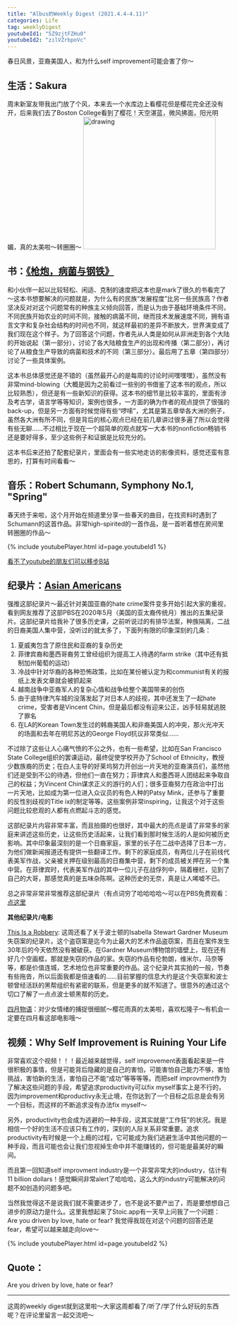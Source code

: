 ```yaml
---
title: "Albus的Weekly Digest (2021.4.4-4.11)"
categories: Life
tag: weeklyDigest
youtubeId1: "5Z9zjtFZHu0"
youtubeId2: "zilVZrbpoVc"
---
```

春日风景，亚裔美国人，和为什么self improvement可能会害了你～

## 生活：Sakura
周末新室友带我出门放了个风，本来去一个水库边上看樱花但是樱花完全还没有开，后来我们去了Boston College看到了樱花！天空湛蓝，微风拂面，阳光明媚，真的太美啦～转圈圈～
<img src="{{site.baseurl}}/img/weekly2021/sakura.jpg" alt="drawing" width="300"/>

## 书：[《枪炮，病菌与钢铁》](https://book.douban.com/subject/1813841/)
和小伙伴一起以比较轻松、闲适、克制的速度把这本也是mark了很久的书看完了～这本书想要解决的问题就是，为什么有的民族“发展程度”比另一些民族高？作者坚决反对对这个问题常有的种族主义倾向回答，而是认为由于基础环境条件不同，不同民族开始农业的时间不同，接触的病菌不同，继而技术发展速度不同，拥有语言文字和复杂社会结构的时间也不同，就这样最初的差异不断放大，世界演变成了我们现在这个样子。为了回答这个问题，作者先从人类是如何从非洲走到各个大陆的开始说起（第一部分），讨论了各大陆粮食生产的出现和传播（第二部分），再讨论了从粮食生产导致的病菌和技术的不同（第三部分）。最后用了五章（第四部分）讨论了一些具体案例。

这本书总体感觉还是不错的（虽然最开心的是每周的讨论时间嘿嘿嘿），虽然没有非常mind-blowing（大概是因为之前看过一些别的书借鉴了这本书的观点，所以比较熟悉），但还是有一些新知识的获得。这本书的细节是比较丰富的，里面有涉及考古学，语言学等等知识，案例也很多，一方面的确为作者的观点提供了很强的back-up，但是另一方面有时候觉得有些“啰嗦”，尤其是第五章举各大洲的例子，虽然各大洲有所不同，但是背后的核心观点已经在前几章讲过很多遍了所以会觉得有些无聊……不过相比于现在一个超简单的观点就写一大本书的nonfiction畅销书还是要好得多，至少这些例子和证据是比较充分的。

这本书后来还拍了配套纪录片，里面会有一些实地走访的影像资料，感觉还蛮有意思的，打算有时间看看～

## 音乐：Robert Schumann, Symphony No.1, "Spring"
春天终于来啦，这个月开始在频道里分享一些春天的曲目，在找资料时遇到了Schumann的这首作品。非常high-spirited的一首作品，是一首听着想在房间里转圈圈的作品～

{% include youtubePlayer.html id=page.youtubeId1 %}

[看不了youtube的朋友们可以移步B站](https://www.bilibili.com/video/BV1Nh411o7su?from=search&seid=3184781658972529735)

## 纪录片：[Asian Americans](https://movie.douban.com/subject/35049745/)
强推这部纪录片～最近针对美国亚裔的hate crime案件变多开始引起大家的重视，看到网友推荐了这部PBS在2020年5月（美国的亚太裔传统月）推出的五集纪录片。这部纪录片给我补了很多历史课，之前听说过的有排华法案，种族隔离，二战的日裔美国人集中营，没听过的就太多了，下面列有限的印象深刻的几条：

1. 夏威夷包含了原住民和亚裔的复杂历史
2. 菲律宾裔和墨西哥裔劳工曾经组织为提高工人待遇的farm strike（其中还有抵制加州葡萄的运动）
3. 冷战中针对华裔的各种恐怖政策，比如在某份被认定为和communist有关的报纸上发表文章就会被抓起来
4. 越南战争中亚裔军人的复杂心情和战争给整个美国带来的创伤
5. 由于底特律汽车城的没落发起了对日本人的歧视，其中还发生了一起hate crime，受害者是Vincent Chin，但是最后都没有迎来公正，凶手轻易就逃脱了罪名
6. 在LA的Korean Town发生过的韩裔美国人和非裔美国人的冲突，那火光冲天的场面和去年在明尼苏达的George Floyd抗议非常类似……

不过除了这些让人心痛气愤的不公之外，也有一些希望，比如在San Francisco State College组织的罢课运动，最终促使学校开办了School of Ethnicity，教授少数族裔的历史；在白人主导的好莱坞努力开创出一片天地的亚裔演员们，虽然他们还是受到不公的待遇，但他们一直在努力；菲律宾人和墨西哥人团结起来争取自己的权益；为Vincent Chin谋求正义的游行的人们；很多亚裔努力在政治中打出一片天地，比如成为第一位进入众议员的有色人种的Patsy Mink，还参与了重要的反性别歧视的Title ix的制定等等。这些案例非常inspiring，让我这个对于这些问题比较悲观的人都有点燃起斗志的感觉。

这部纪录片内容非常丰富，而且拍摄的也很好，其中最大的亮点是请了非常多的家庭来讲述这些历史，让这些历史活起来，让我们看到那时候生活的人是如何被历史影响。其中印象最深刻的是一个日裔家庭，家里的长子在二战中选择了日本一方，为他们做新闻报道还有提供一些翻译工作。剩下的家庭成员，有两位儿子在前线代表美军作战，父亲被关押在级别最高的日裔集中营，剩下的成员被关押在另一个集中营。在菲律宾时，代表美军作战的其中一位儿子在战俘列中，隔着栅栏，见到了自己的大哥，那感觉真的是五味杂陈啊。这种历史的无奈，真是让人唏嘘不已。

总之非常非常非常推荐这部纪录片（有点词穷了哈哈哈哈～可以在PBS免费观看：[点这里](https://www.pbs.org/show/asian-americans/episodes/)

**其他纪录片/电影**

[This Is a Robbery](https://movie.douban.com/subject/35409302/): 这周还看了关于波士顿的Isabella Stewart Gardner Museum失窃案的纪录片。这个盗窃案是迄今为止最大的艺术作品盗窃案，而且在案件发生30年后的今天依然没有被破获。在Gardner Museum博物馆的墙壁上，现在还有好几个空画框，那就是失窃的作品的家。失窃的作品有伦勃朗，维米尔，马奈等等，都是价值连城，艺术地位也非常重要的作品。这个纪录片其实拍的一般，节奏有些拖沓，所以后面我都是倍速看的……目前掌握的信息大约是这个失窃案和波士顿曾经活跃的黑帮组织有紧密的联系，但是更多的就不知道了。很意外的通过这个切口了解了一点点波士顿黑帮的历史。

[四月物语](https://movie.douban.com/subject/1292371/)：对少女情绪的捕捉很细腻～樱花雨真的太美啦，喜欢松隆子～有机会一定要在四月看这部电影哦～

## 视频：Why Self Improvement is Ruining Your Life
非常喜欢这个视频！！！最近越来越觉得，self improvement表面看起来是一件很积极的事情，但是可能背后隐藏的是自己的害怕，可能害怕自己能力不够，害怕挑战，害怕新的生活，害怕自己不能“成功”等等等等。而把self improvment作为了解决这些问题的手段，希望追求productivity可以fix myself事实上是不行的，因为improvement和productivy永无止境，在你达到了一个目标之后总是会有另一个目标，而这样的不断追求没有办法fix myself～

另外，productivity也会成为逃避的一种手段，这其实就是“工作狂”的状况。我是相信一个好的生活不应该只有工作的，深刻的人际关系非常重要。追求productivity有时候是一个上瘾的过程，它可能成为我们逃避生活中其他问题的一种手段，而且可能也会让我们忽视掉生命中并不能赚钱的，但可能是最美好的瞬间。

而且第一回知道self improvment industry是一个非常非常大的industry，估计有11 billion dollars！感觉瞬间非常alert了哈哈哈，这么大的industry可能解决的问题不如创造的问题多吧。

当然我觉得这不是说我们就不需要进步了，也不是说不要产出了，而是要想想自己进步的原动力是什么。这里我想起来了Stoic.app有一天早上问我了一个问题：Are you driven by love, hate or fear? 我觉得我现在对这个问题的回答还是fear，希望可以越来越走向love～

{% include youtubePlayer.html id=page.youtubeId2 %}


## Quote：
Are you driven by love, hate or fear?


---
这周的weekly digest就到这里啦～大家这周都看了/听了/学了什么好玩的东西呢？在评论里留言一起交流吧～
